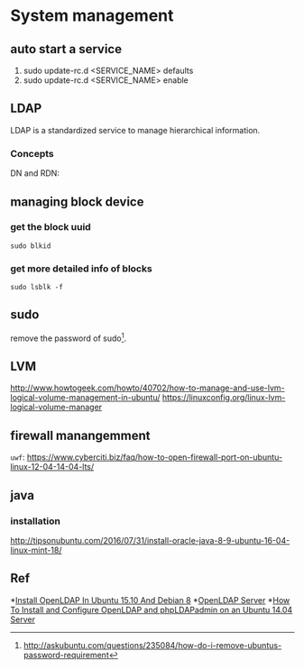 # System management

## auto start a service

1. sudo update-rc.d <SERVICE_NAME> defaults
2. sudo update-rc.d <SERVICE_NAME> enable


## LDAP

LDAP is a standardized service to manage hierarchical information.

### Concepts

DN and RDN:


## managing block device

### get the block uuid

```
sudo blkid
```

### get more detailed info of blocks

```
sudo lsblk -f
```

## sudo

remove the password of sudo[^1].

## LVM

http://www.howtogeek.com/howto/40702/how-to-manage-and-use-lvm-logical-volume-management-in-ubuntu/
https://linuxconfig.org/linux-lvm-logical-volume-manager


## firewall manangemment

`uwf`: https://www.cyberciti.biz/faq/how-to-open-firewall-port-on-ubuntu-linux-12-04-14-04-lts/


## java

### installation

http://tipsonubuntu.com/2016/07/31/install-oracle-java-8-9-ubuntu-16-04-linux-mint-18/

## Ref
*[Install OpenLDAP In Ubuntu 15.10 And Debian 8](https://www.unixmen.com/install-openldap-in-ubuntu-15-10-and-debian-8/)
*[OpenLDAP Server](https://help.ubuntu.com/lts/serverguide/openldap-server.html)
*[How To Install and Configure OpenLDAP and phpLDAPadmin on an Ubuntu 14.04 Server](https://www.digitalocean.com/community/tutorials/how-to-install-and-configure-openldap-and-phpldapadmin-on-an-ubuntu-14-04-server)

[^1]: http://askubuntu.com/questions/235084/how-do-i-remove-ubuntus-password-requirement
